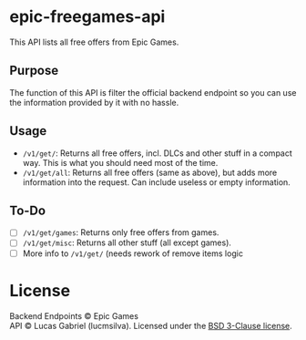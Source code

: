 # epic-freegames-api
This API lists all free offers from Epic Games.

## Purpose
The function of this API is filter the official backend endpoint so you can use the information provided by it with no hassle.

## Usage
- ``/v1/get/``: Returns all free offers, incl. DLCs and other stuff in a compact way. This is what you should need most of the time.
- ``/v1/get/all``: Returns all free offers (same as above), but adds more information into the request. Can include useless or empty information.

## To-Do
* [ ] ``/v1/get/games``: Returns only free offers from games.
* [ ] ``/v1/get/misc``: Returns all other stuff (all except games).
* [ ] More info to ``/v1/get/`` (needs rework of remove items logic

# License
Backend Endpoints &copy; Epic Games\
API &copy; Lucas Gabriel (lucmsilva). Licensed under the [BSD 3-Clause license](LICENSE).